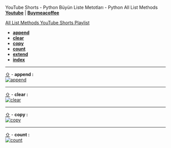 YouTube Shorts - Python Büyün Liste Metotları - Python All List Methods **[Youtube](https://www.youtube.com/@umtsn)** | **[Buymeacoffee](https://www.buymeacoffee.com/umitsen)** 

[All List Methods YouTube Shorts Playlist](https://www.youtube.com/playlist?list=PLWmM3tw4zswagGkzu5NRppWn4Ym9-EcOJ)

- <a href="#web-append" id="web-toc-append">**append**</a>
- <a href="#web-clear" id="web-toc-clear">**clear**</a>
- <a href="#web-copy" id="web-toc-copy">**copy**</a>
- <a href="#web-count" id="web-toc-count">**count**</a>
- [**extend**](https://youtube.com/shorts/hMyZqE3tjTs?feature=share)
- [**index**](https://youtube.com/shorts/tVCxwy23JAc?feature=share)

---
<a href="#web-toc-append"><span>&#8679;</span></a> - <span id = "web-append">**append :**</span><br>
[![append](https://img.youtube.com/vi/Ql9j02127T0/0.jpg)](https://youtube.com/shorts/Ql9j02127T0 "append")
<br>

---
<a href="#web-toc-clear"><span>&#8679;</span></a> - <span id = "web-clear">**clear :**</span><br>
[![clear](https://img.youtube.com/vi/ke9hPrGhEgs/0.jpg)](https://youtube.com/shorts/ke9hPrGhEgs "clear")
<br>

---
<a href="#web-toc-copy"><span>&#8679;</span></a> - <span id = "web-copy">**copy :**</span><br>
[![copy](https://img.youtube.com/vi/np6jJkVDG6M/0.jpg)](https://youtube.com/shorts/np6jJkVDG6M "copy")
<br>

---
<a href="#web-toc-count"><span>&#8679;</span></a> - <span id = "web-count">**count :**</span><br>
[![count](https://img.youtube.com/vi/0qIval7w9GE/0.jpg)](https://youtube.com/shorts/0qIval7w9GE "count")
<br>
